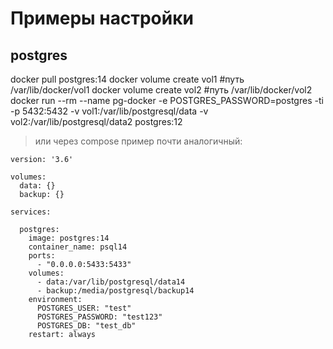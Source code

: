 # Примеры настройки
## postgres 
docker pull postgres:14
docker volume create vol1  #путь /var/lib/docker/vol1
docker volume create vol2  #путь /var/lib/docker/vol2
docker run --rm --name pg-docker -e POSTGRES_PASSWORD=postgres -ti -p 5432:5432 -v vol1:/var/lib/postgresql/data -v vol2:/var/lib/postgresql/data2 postgres:12

> или через compose пример почти аналогичный:
```
version: '3.6'

volumes:
  data: {}
  backup: {}

services:

  postgres:
    image: postgres:14
    container_name: psql14
    ports:
      - "0.0.0.0:5433:5433"
    volumes:
      - data:/var/lib/postgresql/data14
      - backup:/media/postgresql/backup14
    environment:
      POSTGRES_USER: "test"
      POSTGRES_PASSWORD: "test123"
      POSTGRES_DB: "test_db"
    restart: always
```